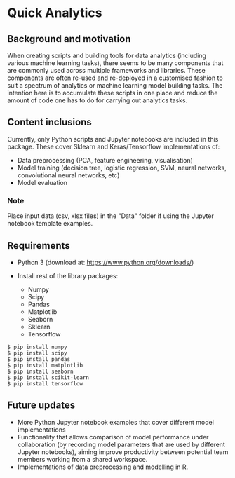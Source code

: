 # Quick Analytics

## Background and motivation
When creating scripts and building tools for data analytics (including various machine learning tasks), there seems to be many components that are commonly used across multiple frameworks and libraries. These components are often re-used and re-deployed in a customised fashion to suit a spectrum of analytics or machine learning model building tasks. The intention here is to accumulate these scripts in one place and reduce the amount of code one has to do for carrying out analytics tasks.

## Content inclusions
Currently, only Python scripts and Jupyter notebooks are included in this package. These cover Sklearn and Keras/Tensorflow implementations of:
- Data preprocessing (PCA, feature engineering, visualisation)
- Model training (decision tree, logistic regression, SVM, neural networks, convolutional neural networks, etc)
- Model evaluation

### Note
Place input data (csv, xlsx files) in the "Data" folder if using the Jupyter notebook template examples.

## Requirements
- Python 3 (download at: https://www.python.org/downloads/)

- Install rest of the library packages:
  - Numpy
  - Scipy
  - Pandas
  - Matplotlib
  - Seaborn
  - Sklearn
  - Tensorflow
```
$ pip install numpy
$ pip install scipy
$ pip install pandas
$ pip install matplotlib
$ pip install seaborn
$ pip install scikit-learn
$ pip install tensorflow
```

## Future updates
- More Python Jupyter notebook examples that cover different model implementations
- Functionality that allows comparison of model performance under collaboration (by recording model parameters that are used by different Jupyter notebooks), aiming improve productivity between potential team members working from a shared workspace.
- Implementations of data preprocessing and modelling in R.
